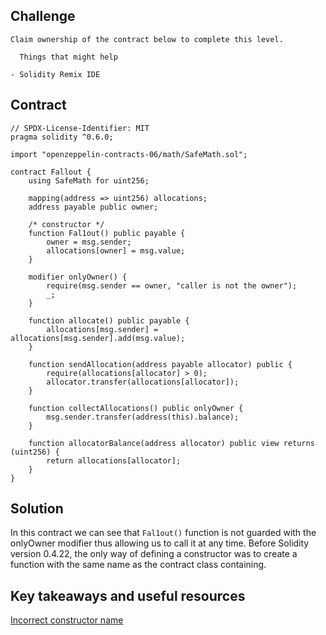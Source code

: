 ## Challenge
~~~
Claim ownership of the contract below to complete this level.

  Things that might help

- Solidity Remix IDE
~~~
## Contract
```
// SPDX-License-Identifier: MIT
pragma solidity ^0.6.0;

import "openzeppelin-contracts-06/math/SafeMath.sol";

contract Fallout {
    using SafeMath for uint256;

    mapping(address => uint256) allocations;
    address payable public owner;

    /* constructor */
    function Fal1out() public payable {
        owner = msg.sender;
        allocations[owner] = msg.value;
    }

    modifier onlyOwner() {
        require(msg.sender == owner, "caller is not the owner");
        _;
    }

    function allocate() public payable {
        allocations[msg.sender] = allocations[msg.sender].add(msg.value);
    }

    function sendAllocation(address payable allocator) public {
        require(allocations[allocator] > 0);
        allocator.transfer(allocations[allocator]);
    }

    function collectAllocations() public onlyOwner {
        msg.sender.transfer(address(this).balance);
    }

    function allocatorBalance(address allocator) public view returns (uint256) {
        return allocations[allocator];
    }
}
```


## Solution

In this contract we can see that `Fal1out()` function is not guarded with the onlyOwner modifier thus allowing us to call it at any time. Before Solidity version 0.4.22, the only way of defining a constructor was to create a function with the same name as the contract class containing.


## Key takeaways and useful resources

[Incorrect constructor name](https://swcregistry.io/docs/SWC-118/)

